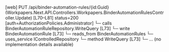 [web] PUT /api/binder-automation-rules/{id:Guid}  (Workpapers.Next.API.Controllers.Workpapers.BinderAutomationRulesController.Update)  [L70–L81] status=200 [auth=AuthorizationPolicies.Administrator]
  └─ calls BinderAutomationRuleRepository.WriteQuery [L73]
  └─ write BinderAutomationRule [L73]
    └─ reads_from BinderAutomationRules
  └─ uses_service IControlledRepository<BinderAutomationRule>
    └─ method WriteQuery [L73]
      └─ ... (no implementation details available)

